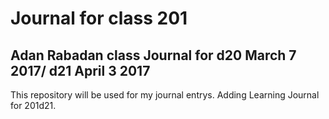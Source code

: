 # Journal for class 201

## Adan Rabadan class Journal for d20 March 7 2017/ d21 April 3 2017

This repository will be used for my journal entrys.
Adding Learning Journal for 201d21. 
